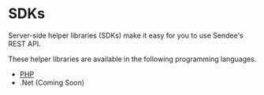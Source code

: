 # SDKs

Server-side helper libraries (SDKs) make it easy for you to use Sendee's REST API.

These helper libraries are available in the following programming languages.

* [PHP](php.md)
* .Net (Coming Soon)
